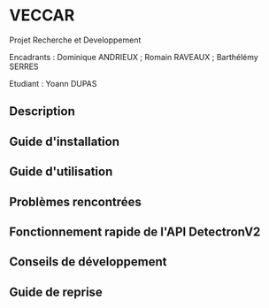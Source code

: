 # VECCAR
Projet Recherche et Developpement

Encadrants : Dominique ANDRIEUX ; Romain RAVEAUX ; Barthélémy SERRES

Etudiant : Yoann DUPAS

## Description

## Guide d'installation

## Guide d'utilisation

## Problèmes rencontrées

## Fonctionnement rapide de l'API DetectronV2

## Conseils de développement

## Guide de reprise

